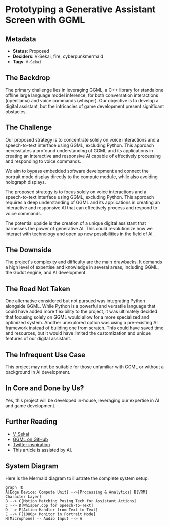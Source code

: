 # Prototyping a Generative Assistant Screen with GGML

## Metadata

- **Status**: Proposed
- **Deciders**: V-Sekai, fire, cyberpunkmermaid
- **Tags**: `V-Sekai`

## The Backdrop

The primary challenge lies in leveraging GGML, a C++ library for standalone offline large language model inference, for both conversation interactions (openllama) and voice commands (whisper). Our objective is to develop a digital assistant, but the intricacies of game development present significant obstacles.

## The Challenge

Our proposed strategy is to concentrate solely on voice interactions and a speech-to-text interface using GGML, excluding Python. This approach necessitates a profound understanding of GGML and its applications in creating an interactive and responsive AI capable of effectively processing and responding to voice commands.

We aim to bypass embedded software development and connect the portrait mode display directly to the compute module, while also avoiding holograph displays.

The proposed strategy is to focus solely on voice interactions and a speech-to-text interface using GGML, excluding Python. This approach requires a deep understanding of GGML and its applications in creating an interactive and responsive AI that can effectively process and respond to voice commands.

The potential upside is the creation of a unique digital assistant that harnesses the power of generative AI. This could revolutionize how we interact with technology and open up new possibilities in the field of AI.

## The Downside

The project's complexity and difficulty are the main drawbacks. It demands a high level of expertise and knowledge in several areas, including GGML, the Godot engine, and AI development.

## The Road Not Taken

One alternative considered but not pursued was integrating Python alongside GGML. While Python is a powerful and versatile language that could have added more flexibility to the project, it was ultimately decided that focusing solely on GGML would allow for a more specialized and optimized system. Another unexplored option was using a pre-existing AI framework instead of building one from scratch. This could have saved time and resources, but it would have limited the customization and unique features of our digital assistant.

## The Infrequent Use Case

This project may not be suitable for those unfamiliar with GGML or without a background in AI development.

## In Core and Done by Us?

Yes, this project will be developed in-house, leveraging our expertise in AI and game development.

## Further Reading

- [V-Sekai](https://v-sekai.org/)
- [GGML on GitHub](https://github.com/ggerganov/ggml)
- [Twitter inspiration](https://twitter.com/jav6868/status/1698260873352212662?s=20)
- This article is assisted by AI.

## System Diagram

Here is the Mermaid diagram to illustrate the complete system setup:

```mermaid
graph TD
A[Edge Device: Compute Unit] -->|Processing & Analytics| B[VRM1 Character Layer]
B --> C[Motion Matching Posing Tech for Assistant Actions]
C --> D[Whisper.cpp for Speech-to-Text]
D --> E[Action Handler from Text-to-Text]
E --> F[1080p+ Monitor in Portrait Mode]
H[Microphone] -- Audio Input --> A
```
